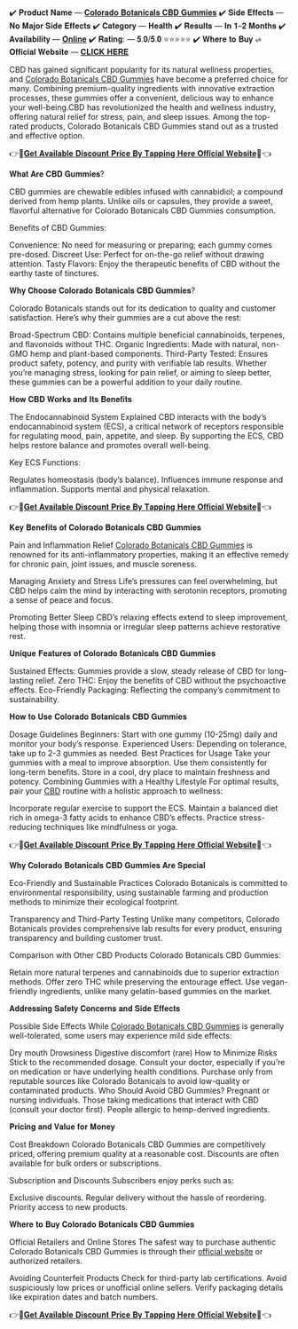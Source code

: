 ✔️ 𝐏𝐫𝐨𝐝𝐮𝐜𝐭 𝐍𝐚𝐦𝐞 — [𝐂𝐨𝐥𝐨𝐫𝐚𝐝𝐨 𝐁𝐨𝐭𝐚𝐧𝐢𝐜𝐚𝐥𝐬 𝐂𝐁𝐃 𝐆𝐮𝐦𝐦𝐢𝐞𝐬](https://supplementcarts.com/get-colorado-botanicals-cbd-gummies/)
✔️ 𝐒𝐢𝐝𝐞 𝐄𝐟𝐟𝐞𝐜𝐭𝐬 — 𝐍𝐨 𝐌𝐚𝐣𝐨𝐫 𝐒𝐢𝐝𝐞 𝐄𝐟𝐟𝐞𝐜𝐭𝐬 
✔️ 𝐂𝐚𝐭𝐞𝐠𝐨𝐫𝐲 — 𝐇𝐞𝐚𝐥𝐭𝐡 
✔️ 𝐑𝐞𝐬𝐮𝐥𝐭𝐬 — 𝐈𝐧 𝟏–𝟐 𝐌𝐨𝐧𝐭𝐡𝐬 
✔️ 𝐀𝐯𝐚𝐢𝐥𝐚𝐛𝐢𝐥𝐢𝐭𝐲 — [𝐎𝐧𝐥𝐢𝐧𝐞](https://www.facebook.com/Colorado.Botanicals.CBD.Gummies.Buy) 
✔️ 𝐑𝐚𝐭𝐢𝐧𝐠: — 𝟓.𝟎/𝟓.𝟎 ⭐⭐⭐⭐⭐ 
✔️ 𝐖𝐡𝐞𝐫𝐞 𝐭𝐨 𝐁𝐮𝐲 ⇌ 𝐎𝐟𝐟𝐢𝐜𝐢𝐚𝐥 𝐖𝐞𝐛𝐬𝐢𝐭𝐞 — [𝐂𝐋𝐈𝐂𝐊 𝐇𝐄𝐑𝐄](https://supplementcarts.com/get-colorado-botanicals-cbd-gummies/)

CBD has gained significant popularity for its natural wellness properties, and [Colorado Botanicals CBD Gummies](https://supplementcarts.com/get-colorado-botanicals-cbd-gummies/) have become a preferred choice for many. Combining premium-quality ingredients with innovative extraction processes, these gummies offer a convenient, delicious way to enhance your well-being.CBD has revolutionized the health and wellness industry, offering natural relief for stress, pain, and sleep issues. Among the top-rated products, Colorado Botanicals CBD Gummies stand out as a trusted and effective option.

👉💊[𝐆𝐞𝐭 𝐀𝐯𝐚𝐢𝐥𝐚𝐛𝐥𝐞 𝐃𝐢𝐬𝐜𝐨𝐮𝐧𝐭 𝐏𝐫𝐢𝐜𝐞 𝐁𝐲 𝐓𝐚𝐩𝐩𝐢𝐧𝐠 𝐇𝐞𝐫𝐞 𝐎𝐟𝐟𝐢𝐜𝐢𝐚𝐥 𝐖𝐞𝐛𝐬𝐢𝐭𝐞](https://supplementcarts.com/get-colorado-botanicals-cbd-gummies/)💊👈

𝐖𝐡𝐚𝐭 𝐀𝐫𝐞 𝐂𝐁𝐃 𝐆𝐮𝐦𝐦𝐢𝐞𝐬?

CBD gummies are chewable edibles infused with cannabidiol; a compound derived from hemp plants. Unlike oils or capsules, they provide a sweet, flavorful alternative for Colorado Botanicals CBD Gummies consumption.

Benefits of CBD Gummies:

Convenience: No need for measuring or preparing; each gummy comes pre-dosed.
Discreet Use: Perfect for on-the-go relief without drawing attention.
Tasty Flavors: Enjoy the therapeutic benefits of CBD without the earthy taste of tinctures.

𝐖𝐡𝐲 𝐂𝐡𝐨𝐨𝐬𝐞 𝐂𝐨𝐥𝐨𝐫𝐚𝐝𝐨 𝐁𝐨𝐭𝐚𝐧𝐢𝐜𝐚𝐥𝐬 𝐂𝐁𝐃 𝐆𝐮𝐦𝐦𝐢𝐞𝐬?

Colorado Botanicals stands out for its dedication to quality and customer satisfaction. Here’s why their gummies are a cut above the rest:

Broad-Spectrum CBD: Contains multiple beneficial cannabinoids, terpenes, and flavonoids without THC.
Organic Ingredients: Made with natural, non-GMO hemp and plant-based components.
Third-Party Tested: Ensures product safety, potency, and purity with verifiable lab results.
Whether you’re managing stress, looking for pain relief, or aiming to sleep better, these gummies can be a powerful addition to your daily routine.

𝐇𝐨𝐰 𝐂𝐁𝐃 𝐖𝐨𝐫𝐤𝐬 𝐚𝐧𝐝 𝐈𝐭𝐬 𝐁𝐞𝐧𝐞𝐟𝐢𝐭𝐬

The Endocannabinoid System Explained
CBD interacts with the body’s endocannabinoid system (ECS), a critical network of receptors responsible for regulating mood, pain, appetite, and sleep. By supporting the ECS, CBD helps restore balance and promotes overall well-being.

Key ECS Functions:

Regulates homeostasis (body’s balance).
Influences immune response and inflammation.
Supports mental and physical relaxation.

👉💊[𝐆𝐞𝐭 𝐀𝐯𝐚𝐢𝐥𝐚𝐛𝐥𝐞 𝐃𝐢𝐬𝐜𝐨𝐮𝐧𝐭 𝐏𝐫𝐢𝐜𝐞 𝐁𝐲 𝐓𝐚𝐩𝐩𝐢𝐧𝐠 𝐇𝐞𝐫𝐞 𝐎𝐟𝐟𝐢𝐜𝐢𝐚𝐥 𝐖𝐞𝐛𝐬𝐢𝐭𝐞](https://supplementcarts.com/get-colorado-botanicals-cbd-gummies/)💊👈

𝐊𝐞𝐲 𝐁𝐞𝐧𝐞𝐟𝐢𝐭𝐬 𝐨𝐟 𝐂𝐨𝐥𝐨𝐫𝐚𝐝𝐨 𝐁𝐨𝐭𝐚𝐧𝐢𝐜𝐚𝐥𝐬 𝐂𝐁𝐃 𝐆𝐮𝐦𝐦𝐢𝐞𝐬

Pain and Inflammation Relief
[Colorado Botanicals CBD Gummies](https://supplementcarts.com/get-colorado-botanicals-cbd-gummies/) is renowned for its anti-inflammatory properties, making it an effective remedy for chronic pain, joint issues, and muscle soreness.

Managing Anxiety and Stress
Life’s pressures can feel overwhelming, but CBD helps calm the mind by interacting with serotonin receptors, promoting a sense of peace and focus.

Promoting Better Sleep
CBD’s relaxing effects extend to sleep improvement, helping those with insomnia or irregular sleep patterns achieve restorative rest.

𝐔𝐧𝐢𝐪𝐮𝐞 𝐅𝐞𝐚𝐭𝐮𝐫𝐞𝐬 𝐨𝐟 𝐂𝐨𝐥𝐨𝐫𝐚𝐝𝐨 𝐁𝐨𝐭𝐚𝐧𝐢𝐜𝐚𝐥𝐬 𝐂𝐁𝐃 𝐆𝐮𝐦𝐦𝐢𝐞𝐬

Sustained Effects: Gummies provide a slow, steady release of CBD for long-lasting relief.
Zero THC: Enjoy the benefits of CBD without the psychoactive effects.
Eco-Friendly Packaging: Reflecting the company’s commitment to sustainability.

𝐇𝐨𝐰 𝐭𝐨 𝐔𝐬𝐞 𝐂𝐨𝐥𝐨𝐫𝐚𝐝𝐨 𝐁𝐨𝐭𝐚𝐧𝐢𝐜𝐚𝐥𝐬 𝐂𝐁𝐃 𝐆𝐮𝐦𝐦𝐢𝐞𝐬

Dosage Guidelines
Beginners: Start with one gummy (10-25mg) daily and monitor your body’s response.
Experienced Users: Depending on tolerance, take up to 2-3 gummies as needed.
Best Practices for Usage
Take your gummies with a meal to improve absorption.
Use them consistently for long-term benefits.
Store in a cool, dry place to maintain freshness and potency.
Combining Gummies with a Healthy Lifestyle
For optimal results, pair your [CBD](https://thebuzzbyte.com/colorado-botanicals-cbd-gummies/) routine with a holistic approach to wellness:

Incorporate regular exercise to support the ECS.
Maintain a balanced diet rich in omega-3 fatty acids to enhance CBD’s effects.
Practice stress-reducing techniques like mindfulness or yoga.

👉💊[𝐆𝐞𝐭 𝐀𝐯𝐚𝐢𝐥𝐚𝐛𝐥𝐞 𝐃𝐢𝐬𝐜𝐨𝐮𝐧𝐭 𝐏𝐫𝐢𝐜𝐞 𝐁𝐲 𝐓𝐚𝐩𝐩𝐢𝐧𝐠 𝐇𝐞𝐫𝐞 𝐎𝐟𝐟𝐢𝐜𝐢𝐚𝐥 𝐖𝐞𝐛𝐬𝐢𝐭𝐞](https://supplementcarts.com/get-colorado-botanicals-cbd-gummies/)💊👈

𝐖𝐡𝐲 𝐂𝐨𝐥𝐨𝐫𝐚𝐝𝐨 𝐁𝐨𝐭𝐚𝐧𝐢𝐜𝐚𝐥𝐬 𝐂𝐁𝐃 𝐆𝐮𝐦𝐦𝐢𝐞𝐬 𝐀𝐫𝐞 𝐒𝐩𝐞𝐜𝐢𝐚𝐥

Eco-Friendly and Sustainable Practices
Colorado Botanicals is committed to environmental responsibility, using sustainable farming and production methods to minimize their ecological footprint.

Transparency and Third-Party Testing
Unlike many competitors, Colorado Botanicals provides comprehensive lab results for every product, ensuring transparency and building customer trust.

Comparison with Other CBD Products
Colorado Botanicals CBD Gummies:

Retain more natural terpenes and cannabinoids due to superior extraction methods.
Offer zero THC while preserving the entourage effect.
Use vegan-friendly ingredients, unlike many gelatin-based gummies on the market.

𝐀𝐝𝐝𝐫𝐞𝐬𝐬𝐢𝐧𝐠 𝐒𝐚𝐟𝐞𝐭𝐲 𝐂𝐨𝐧𝐜𝐞𝐫𝐧𝐬 𝐚𝐧𝐝 𝐒𝐢𝐝𝐞 𝐄𝐟𝐟𝐞𝐜𝐭𝐬

Possible Side Effects
While [Colorado Botanicals CBD Gummies](https://www.facebook.com/Colorado.Botanicals.CBD.Gummies.Buy) is generally well-tolerated, some users may experience mild side effects:

Dry mouth
Drowsiness
Digestive discomfort (rare)
How to Minimize Risks
Stick to the recommended dosage.
Consult your doctor, especially if you’re on medication or have underlying health conditions.
Purchase only from reputable sources like Colorado Botanicals to avoid low-quality or contaminated products.
Who Should Avoid CBD Gummies?
Pregnant or nursing individuals.
Those taking medications that interact with CBD (consult your doctor first).
People allergic to hemp-derived ingredients.

𝐏𝐫𝐢𝐜𝐢𝐧𝐠 𝐚𝐧𝐝 𝐕𝐚𝐥𝐮𝐞 𝐟𝐨𝐫 𝐌𝐨𝐧𝐞𝐲

Cost Breakdown
Colorado Botanicals CBD Gummies are competitively priced, offering premium quality at a reasonable cost. Discounts are often available for bulk orders or subscriptions.

Subscription and Discounts
Subscribers enjoy perks such as:

Exclusive discounts.
Regular delivery without the hassle of reordering.
Priority access to new products.

𝐖𝐡𝐞𝐫𝐞 𝐭𝐨 𝐁𝐮𝐲 𝐂𝐨𝐥𝐨𝐫𝐚𝐝𝐨 𝐁𝐨𝐭𝐚𝐧𝐢𝐜𝐚𝐥𝐬 𝐂𝐁𝐃 𝐆𝐮𝐦𝐦𝐢𝐞𝐬

Official Retailers and Online Stores
The safest way to purchase authentic Colorado Botanicals CBD Gummies is through their [official website](https://supplementcarts.com/get-colorado-botanicals-cbd-gummies/) or authorized retailers.

Avoiding Counterfeit Products
Check for third-party lab certifications.
Avoid suspiciously low prices or unofficial online sellers.
Verify packaging details like expiration dates and batch numbers.

👉💊[𝐆𝐞𝐭 𝐀𝐯𝐚𝐢𝐥𝐚𝐛𝐥𝐞 𝐃𝐢𝐬𝐜𝐨𝐮𝐧𝐭 𝐏𝐫𝐢𝐜𝐞 𝐁𝐲 𝐓𝐚𝐩𝐩𝐢𝐧𝐠 𝐇𝐞𝐫𝐞 𝐎𝐟𝐟𝐢𝐜𝐢𝐚𝐥 𝐖𝐞𝐛𝐬𝐢𝐭𝐞](https://supplementcarts.com/get-colorado-botanicals-cbd-gummies/)💊👈

